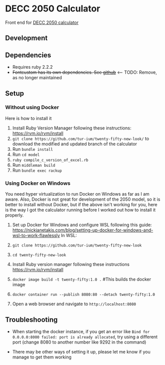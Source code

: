 # DECC 2050 Calculator

Front end for [DECC 2050 calculator](https://github.com/decc/twenty-fifty)

## Development

## Dependencies

* Requires ruby 2.2.2
* ~~Fontcustom has its own dependencies. See [github](https://github.com/FontCustom/fontcustom)~~ 
<-- TODO: Remove, as no longer maintained

## Setup
### Without using Docker

Here is how to install it

1. Install Ruby Version Manager following these instructions: https://rvm.io/rvm/install 
2. `git clone https://github.com/tur-ium/twenty-fifty-new-look/` to download the modified and updated branch of the calculator
3. Run `bundle install`
4. Run `cd model`
5. `ruby compile_c_version_of_excel.rb`
6. Run `middleman build`
7. Run `bundle exec rackup`

### Using Docker on Windows
You need hyper virtualization to run Docker on Windows as far as I am aware. Also, Docker is not great for development of the 2050 model, so it is better to install without Docker, but if the above isn't working for you, here is the way I got the calculator running before I worked out how to install it properly.

1. Set up Docker for Windows and configure WSL following this guide: https://nickjanetakis.com/blog/setting-up-docker-for-windows-and-wsl-to-work-flawlessly
In WSL:

2. ```git clone https://github.com/tur-ium/twenty-fifty-new-look ```

3. ```cd twenty-fifty-new-look```

4. Install Ruby version manager following these instructions https://rvm.io/rvm/install

5. ```docker image build -t twenty-fifty:1.0 .``` #This builds the docker image

6. ```docker container run --publish 8080:80 --detach twenty-fifty:1.0```

7. Open a web browser and navigate to ```http://localhost:8080```

## Troubleshooting

* When starting the docker instance, if you get an error like ```Bind for 0.0.0.0:8000 failed: port is already allocated```, try using a different port (change 8080 to another number like 9292 in the command)

* There may be other ways of setting it up, please let me know if you manage to get them working
